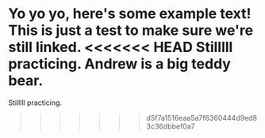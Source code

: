 Yo yo yo, here's some example text!
This is just a test to make sure we're still linked.
<<<<<<< HEAD
Stilllll practicing.
Andrew is a big teddy bear.
=======
Stilllll practicing.
>>>>>>> d5f7a1516eaa5a7f6360444d9ed83c36dbbef0a7
